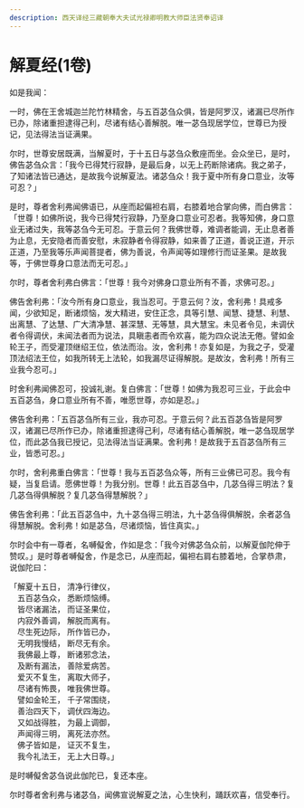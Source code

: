 ```yaml
---
description: 西天译经三藏朝奉大夫试光禄卿明教大师臣法贤奉诏译
---
```


# 解夏经(1卷)

如是我闻：

一时，佛在王舍城迦兰陀竹林精舍，与五百苾刍众俱，皆是阿罗汉，诸漏已尽所作已办，除诸重担逮得己利，尽诸有结心善解脱。唯一苾刍现居学位，世尊已为授记，见法得法当证满果。

尔时，世尊安居既满，当解夏时，于十五日与苾刍众敷座而坐。会众坐已，是时，佛告苾刍众言：「我今已得梵行寂静，是最后身，以无上药断除诸病。我之弟子，了知诸法皆已通达，是故我今说解夏法。诸苾刍众！我于夏中所有身口意业，汝等可忍？」

是时，尊者舍利弗闻佛语已，从座而起偏袒右肩，右膝着地合掌向佛，而白佛言：「世尊！如佛所说，我今已得梵行寂静，乃至身口意业可忍者。我等知佛，身口意业无诸过失，我等苾刍今无可忍。于意云何？我佛世尊，难调者能调，无止息者善为止息，无安隐者而善安慰，未寂静者令得寂静，如来善了正道，善说正道，开示正道，乃至我等乐声闻菩提者，佛为善说，令声闻等如理修行而证圣果。是故我等，于佛世尊身口意法而无可忍。」

尔时，尊者舍利弗白佛言：「世尊！我今对佛身口意业所有不善，求佛可忍。」

佛告舍利弗：「汝今所有身口意业，我当忍可。于意云何？汝，舍利弗！具戒多闻，少欲知足，断诸烦恼，发大精进，安住正念，具等引慧、闻慧、捷慧、利慧、出离慧、了达慧、广大清净慧、甚深慧、无等慧，具大慧宝。未见者令见，未调伏者令得调伏，未闻法者而为说法，具瞋恚者而令欢喜，能为四众说法无倦。譬如金轮王子，而受灌顶继绍王位，依法而治。汝，舍利弗！亦复如是，为我之子，受灌顶法绍法王位，如我所转无上法轮，如我漏尽证得解脱。是故汝，舍利弗！所有三业我今忍可。」

时舍利弗闻佛忍可，投诚礼谢。复白佛言：「世尊！如佛为我忍可三业，于此会中五百苾刍，身口意业所有不善，唯愿世尊，亦如是忍。」

佛告舍利弗：「五百苾刍所有三业，我亦可忍。于意云何？此五百苾刍皆是阿罗汉，诸漏已尽所作已办，除诸重担逮得己利，尽诸有结心善解脱，唯一苾刍现居学位，而此苾刍我已授记，见法得法当证满果。舍利弗！是故我于五百苾刍所有三业，皆悉可忍。」

尔时，舍利弗重白佛言：「世尊！我与五百苾刍众等，所有三业佛已可忍。我今有疑，当复启请。愿佛世尊！为我分别。世尊！此五百苾刍中，几苾刍得三明法？复几苾刍得俱解脱？复几苾刍得慧解脱？」

佛告舍利弗：「此五百苾刍中，九十苾刍得三明法，九十苾刍得俱解脱，余者苾刍得慧解脱。舍利弗！如是苾刍，尽诸烦恼，皆住真实。」

尔时会中有一尊者，名嚩儗舍，作如是念：「我今对佛苾刍众前，以解夏伽陀伸于赞叹。」是时尊者嚩儗舍，作是念已，从座而起，偏袒右肩右膝着地，合掌恭肃，说伽陀曰：

「解夏十五日， 清净行律仪，\
　五百苾刍众， 悉断烦恼缚。\
　皆尽诸漏法， 而证圣果位，\
　内寂外善调， 解脱而离有。\
　尽生死边际， 所作皆已办，\
　无明我慢结， 断尽无有余。\
　我佛最上尊， 断诸邪念法，\
　及断有漏法， 善除爱病苦。\
　爱灭不复生， 离取大师子，\
　尽诸有怖畏， 唯我佛世尊。\
　譬如金轮王， 千子常围绕，\
　善治四天下， 调伏四海边。\
　又如战得胜， 为最上调御，\
　声闻得三明， 离死法亦然。\
　佛子皆如是， 证灭不复生，\
　我今礼法王， 无上大日尊。」

是时嚩儗舍苾刍说此伽陀已，复还本座。

尔时尊者舍利弗与诸苾刍，闻佛宣说解夏之法，心生快利，踊跃欢喜，信受奉行。
